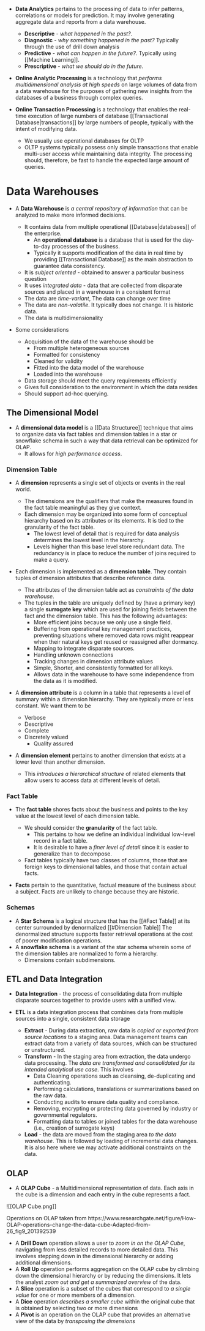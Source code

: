 * **Data Analytics** pertains to the processing of data to infer patterns, correlations or models for prediction. It may involve generating aggregate data and reports from a data warehouse.
	* **Descriptive** -  *what happened in the past?*. 
	* **Diagnostic** - *why something happened in the past?*  Typically through the use of drill down analysis
	* **Predictive** - *what can happen in the future?*. Typically using [[Machine Learning]].
	* **Prescriptive** - *what we should do in the future*. 

* **Online Analytic Processing** is a technology that *performs multidimensional analysis at high speeds* on large volumes of data from a data warehouse for the purposes of gathering new insights from the databases of a business through complex queries.

* **Online Transaction Processing** is a technology that enables the real-time execution of large numbers of database [[Transactional Database|transactions]] by large numbers of people, typically with the intent of modifying data.
	* We usually use operational databases for OLTP 
	* OLTP systems typically possess only simple transactions that enable multi-user  access while maintaining data integrity. The processing should, therefore, be fast to handle the expected large amount of queries.
# Data Warehouses 
* A **Data Warehouse** is *a central repository of information* that can be analyzed to make more informed decisions.  
	* It contains data from multiple operational [[Database|databases]] of the enterprise. 
		* An **operational database** is a database that is used for the day-to-day processes of the business. 
		* Typically it supports modification of the data in real time by providing [[Transactional Database]] as the main abstraction to guarantee data consistency. 
	* It is *subject oriented* - obtained to answer a particular business question
	* It uses *integrated data* - data that are collected from disparate sources and placed in a warehouse in a consistent format 
	* The data are *time-variant*, The data can change over time 
	* The data are *non-volatile*. It typically does not change. It is historic data.
	* The data is multidimensionality 

* Some considerations 
	* Acquisition of the data of the warehouse should be 
		* From multiple heterogeneous sources 
		* Formatted for consistency 
		* Cleaned for validity 
		* Fitted into the data model of the warehouse
		* Loaded into the warehouse 
	* Data storage should meet the query requirements efficiently 
	* Gives full consideration to the environment in which the data resides
	* Should support ad-hoc querying.

## The Dimensional Model 
* A **dimensional data model** is a [[Data Structuree]] technique that aims to organize data via fact tables and dimension tables in a star or snowflake schema in such a way that data retrieval can be optimized for OLAP.  
	* It allows for *high performance access*. 

### Dimension Table
* A **dimension** represents a single set of objects or events in the real world. 
	* The dimensions are the qualifiers that make the measures found in the fact table meaningful as they give context. 
	* Each dimension may be organized into some form of conceptual hierarchy based on its attributes or its elements. It is tied to the granularity of the fact table. 
		* The lowest level of detail that is required for data analysis determines the lowest level in the hierarchy.
		* Levels higher than this base level store redundant data. The redundancy is in place to reduce the number of joins required to make a query.

* Each dimension is implemented as a **dimension table**. They contain tuples of dimension attributes that describe reference data.  
	* The attributes of the dimension table act as *constraints of the data warehouse*. 
	* The tuples in the table are uniquely defined by (have a primary key) a single **surrogate key** which are used for joining fields between the fact and the dimension table.  This has the following advantages:
		*  More efficient joins because we only use a single field.
		* Buffering from operational key management practices, preventing situations where removed data rows might reappear when their natural keys get reused or reassigned after dormancy.
		* Mapping to integrate disparate sources.
		* Handling unknown connections
		* Tracking changes in dimension attribute values
		* Simple, Shorter, and consistently formatted for all keys.
		* Allows data in the  warehouse to have some independence from the data as it is modified.

* A **dimension attribute** is a column in a table that represents a level of summary within a dimension hierarchy. They are typically more or less constant. We want them to be 
	* Verbose 
	* Descriptive 
	* Complete 
	* Discretely valued 
		* Quality assured

* A **dimension element** pertains to another dimension that exists at a lower level than another dimension. 
	* This *introduces a hierarchical structure* of related elements that allow users to access data at different levels of detail.

### Fact Table 
* The **fact table** shores facts about the business and points to the key value at the lowest level of each dimension table. 
	* We should consider the **granularity** of the fact table. 
		* This pertains to how we define an individual individual low-level record in a fact table. 
		* It is desirable to have a *finer level of detail* since it is easier to generalize than to decompose.
	* Fact tables typically have two classes of columns, those that are foreign keys to dimensional tables, and those that contain actual facts. 

* **Facts** pertain to the quantitative, factual measure of the business about a subject. Facts are unlikely to change because they are historic.

### Schemas 
* A **Star Schema** is a logical structure that has the [[#Fact Table]] at its center surrounded by denormalized [[#Dimension Table]] The denormalized structure supports faster retrieval operations at the cost of poorer modification operations.
* A **snowflake schema** is a variant of the star schema wherein some of the dimension tables are normalized to form a hierarchy.
	* Dimensions contain subdimensions. 

## ETL  and Data Integration 
* **Data Integration** - the process of consolidating data from multiple disparate sources together to provide users with a unified view.

* **ETL** is a data integration process that combines data from multiple sources into a single, consistent data storage 
	* **Extract** - During data extraction, raw data is *copied or exported from source locations* to a staging area. Data management teams can extract data from a variety of data sources, which can be structured or unstructured.
	* **Transform** - In the staging area from extraction, the data undergo data processing. The *data are transformed and consolidated for its intended analytical use case*. This involves 
		* Data Cleaning operations such as cleansing, de-duplicating and authenticating.
		* Performing calculations, translations or summarizations based on the raw data. 
		* Conducting audits to ensure data quality and compliance.
		* Removing, encrypting or protecting data governed by industry or governmental regulators.
		* Formatting data to tables or joined tables for the data warehouse (i.e., creation of surrogate keys)
	* **Load** - the data are moved from the staging area *to the data warehouse*. This is followed by loading of incremental data changes. It is also here where we may activate additional constraints on the data. 

## OLAP 
* A **OLAP Cube** -  a Multidimensional representation of data. Each axis in the cube is a dimension and each entry in the cube represents a fact.

![[OLAP Cube.png]]
<figcaption> Operations on OLAP  taken from  https://www.researchgate.net/figure/How-OLAP-operations-change-the-data-cube-Adapted-from-26_fig9_201392539 </figcaption>

* A **Drill Down** operation allows a user to *zoom in on the OLAP Cube*, navigating from less detailed records to more detailed data. This involves stepping down in the dimensional hierarchy or adding additional dimensions.
* A **Roll Up** operation performs aggregation on the OLAP cube by climbing down the dimensional hierarchy or by reducing the dimensions. It lets the analyst *zoom out and get a summarized overview* of the data. 
* A **Slice** operation is a subset of the cubes that correspond to *a single value* for one or more members of a dimension.
* A **Dice** operation *describes a smaller cube* within the original cube that is obtained by selecting two or more dimensions 
* A **Pivot** is an operation on the OLAP cube that provides an alternative view of the data by *transposing the dimensions*